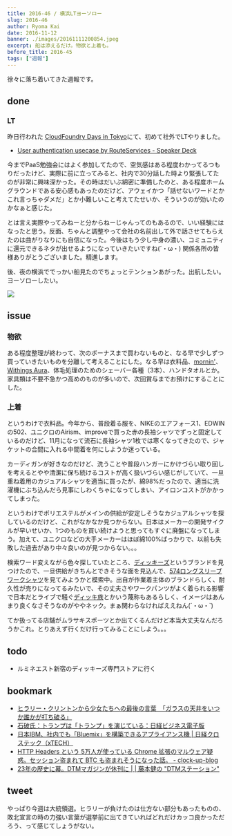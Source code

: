 ```yaml
---
title: 2016-46 / 横浜LTヨーソロー
slug: 2016-46
author: Ryoma Kai
date: 2016-11-12
banner: ./images/20161111200854.jpeg
excerpt: 船は添えるだけ。物欲と上着も。
before_title: 2016-45
tags: ["週報"]
---
```


徐々に落ち着いてきた週報です。

done
----

###  LT

昨日行われた [CloudFoundry Days in Tokyo](http://paas.connpass.com/event/43700/)にて、初めて社外でLTやりました。

- [User authentication usecase by RouteServices - Speaker Deck](https://speakerdeck.com/legnoh/user-authentication-usecase-by-routeservices)

今までPaaS勉強会にはよく参加してたので、空気感はある程度わかってるつもりだったけど、実際に前に立ってみると、社内で30分話した時より緊張してたのが非常に興味深かった。その時はだいぶ綿密に準備したのと、ある程度ホームグラウンドである安心感もあったのだけど、アウェイかつ「話せないワードとかこれ言っちゃダメだ」とか小難しいこと考えてたせいか、そういうのが効いたのかなぁと感じた。

とは言え実際やってみねーと分からねーじゃんってのもあるので、いい経験にはなったと思う。反面、ちゃんと調整やって会社の名前出して外で話させてもらえたのは曲がりなりにも自信になった。今後はもう少し中身の濃い、コミュニティに還元できるネタが出せるようになっていきたいですね(´・ω・) 関係各所の皆様ありがとうございました。精進します。

後、夜の横浜ででっかい船見たのでちょっとテンションあがった。出航したい。ヨーソローしたい。

![](./images/20161111200854.jpeg)

issue
----

###  物欲

ある程度整理が終わって、次のボーナスまで買わないものと、なる早で少しずつ買っていきたいものを分離して考えることにした。なる早は衣料品、[mornin'](http://mornin.jp)、[Withings Aura](https://www.withings.com/jp/ja/products/aura)、体毛処理のためのシェーバー各種（3本）、ハンドタオルとか。家具類は不要不急かつ高めのものが多いので、次回賞与までお預けにすることにした。

###  上着

というわけで衣料品。今年から、普段着る服を、NIKEのエアフォース1、EDWINの502、ユニクロのAirism、improveで買った赤の長袖シャツでずっと固定しているのだけど、11月になって流石に長袖シャツ1枚では寒くなってきたので、ジャケットの合間に入れる中間着を何にしようか迷っている。

カーディガンが好きなのだけど、洗うことや普段ハンガーにかけづらい取り回しを考えるとやや清潔に保ち続けるコストが高く扱いづらい感じがしていて、一旦重ね着用のカジュアルシャツを適当に買ったが、綿98%だったので、適当に洗濯機にぶち込んだら見事にしわくちゃになってしまい、アイロンコストがかかってしまった。

というわけでポリエステルがメインの供給が安定しそうなカジュアルシャツを探しているのだけど、これがなかなか見つからない。日本はメーカーの開発サイクルが早いせいか、1つのものを買い続けようと思ってもすぐに廃盤になってしまう。加えて、ユニクロなどの大手メーカーはほぼ綿100%ばっかりで、以前も失敗した過去があり中々良いのが見つからない。。。

検索ワード変えながら色々探していたところ、[ディッキーズ](http://dickies.jp/about/)というブランドを見つけたので、一旦供給がきちんとできそうな面を見込んで、[574ロングスリーブワークシャツ](http://dickies-jp.com/fs/dickies/mens_shirt/574)を見てみようかと模索中。出自が作業着主体のブランドらしく、耐久性が売りになってるみたいで、その丈夫さやワークパンツがよく着られる影響で日本だとライブで騒ぐ[ディッキ族](http://matome.naver.jp/odai/2139063021024822501)とかいう蔑称もあるらしく、イメージはあんまり良くなさそうなのがややネック。まぁ関わらなければええねん(´・ω・`)

てか扱ってる店舗がムラサキスポーツとか出てくるんだけど本当大丈夫なんだろうかこれ。とりあえず行くだけ行ってみることにしよう。。。

todo
----

- ルミネエスト新宿のディッキーズ専門ストアに行く

bookmark
----

- [ヒラリー・クリントンから少女たちへの最後の言葉　「ガラスの天井をいつか誰かが打ち破る」](https://www.buzzfeed.com/jp/daisukefuruta/last-message-to-young-girls)
- [石破氏：トランプは「トランプ」を演じている：日経ビジネス電子版](https://business.nikkei.com/atcl/opinion/16/101200023/101300004/)
- [日本IBM、社内でも「Bluemix」を構築できるアプライアンス機 | 日経クロステック（xTECH）](https://xtech.nikkei.com/it/atcl/news/16/110703286/)
- [HTTP Headers という 5万人が使っている Chrome 拡張のマルウェア疑惑。セッション盗まれて BTC も盗まれそうになった話。 - clock-up-blog](https://blog.clock-up.jp/entry/2016/11/03/http-headers-malware)
- [23年の歴史に幕。DTMマガジンが休刊に | | 藤本健の "DTMステーション"](https://www.dtmstation.com/archives/51987030.html)

tweet
----

やっぱり今週は大統領選。ヒラリーが負けたのは仕方ない部分もあったものの、敗北宣言の時の力強い言葉が選挙前に出てきていればどれだけカッコ良かっただろう、って感じてしょうがない。

<Tweet tweetLink="https://twitter.com/legnoh/status/796342006444212224" />
<Tweet tweetLink="https://twitter.com/legnoh/status/796343505819795457" />
